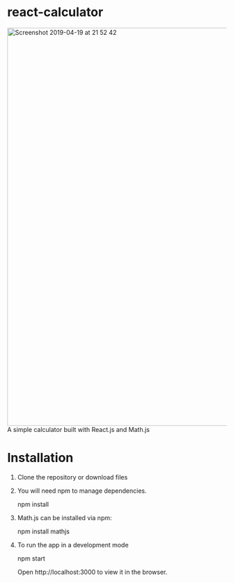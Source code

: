 # react-calculator

<img width="911" alt="Screenshot 2019-04-19 at 21 52 42" src="https://user-images.githubusercontent.com/19412886/56439235-14aaff00-62ee-11e9-84e5-17a564b18428.png">
A simple calculator built with React.js and Math.js

# Installation
1. Clone the repository or download files

2. You will need npm to manage dependencies.

    npm install
    
3. Math.js can be installed via npm:
    
    npm install mathjs
    
4. To run the app in a development mode

    npm start
    
    Open http://localhost:3000 to view it in the browser.

